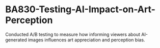 # BA830-Testing-AI-Impact-on-Art-Perception
Conducted A/B testing to measure how informing viewers about AI-generated images influences art appreciation and perception bias.
